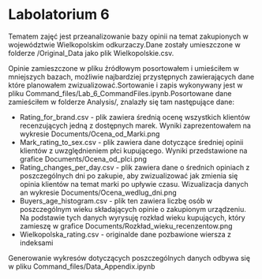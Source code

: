 # Labolatorium 6

Tematem zajęć jest przeanalizowanie bazy opinii na temat zakupionych w województwie Wielkopolskim odkurzaczy.Dane zostały umieszczone w folderze /Original_Data jako plik Wielkopolskie.csv.

Opinie zamieszczone w pliku źródłowym posortowałem i umieściłem w mniejszych bazach, możliwie najbardziej przystępnych zawierających dane które planowałem zwizualizować.Sortowanie i zapis wykonywany jest w pliku Command_files/Lab_6_CommandFiles.ipynb.Posortowane dane zamieściłem w folderze Analysis/, znalazły się tam następujące dane:

  - Rating_for_brand.csv - plik zawiera średnią ocenę wszystkich klientów recenzujących jedną z dostępnych marek. Wyniki zaprezentowałem na wykresie Documents/Ocena_od_Marki.png
  - Mark_rating_to_sex.csv - plik zawiera dane dotyczące średniej opinii klientów z uwzględnieniem płci kupującego. Wyniki przedstawione na grafice Documents/Ocena_od_plci.png 
  - Rating_changes_per_day.csv - plik zawiera dane o średnich opiniach z poszczególnych dni po zakupie, aby zwizualizować jak zmienia się opinia klientów na temat marki po upływie czasu. Wizualizacja danych an wykresie Documents/Ocena_wedlug_dni.png 
  - Buyers_age_histogram.csv - plik ten zawiera liczbę osób w poszczególnym wieku składających opinie o zakupionym urządzeniu. Na podstawie tych danych wyrysuję rozkład wieku kupujących, który zamieszę w grafice Documents/Rozkład_wieku_recenzentow.png 
  - Wielkopolska_rating.csv - originalde dane pozbawione wiersza z indeksami 

Generowanie wykresów dotyczących poszczególnych danych odbywa się w pliku Command_files/Data_Appendix.ipynb
